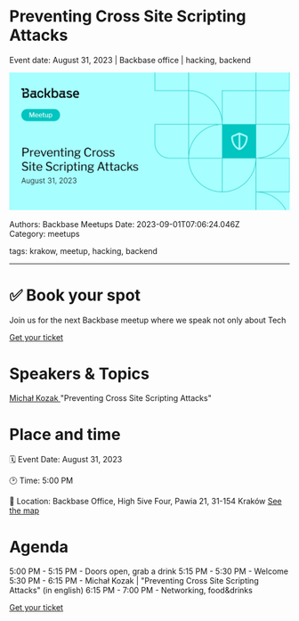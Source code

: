 # Preventing Cross Site Scripting Attacks

Event date: August 31, 2023 | Backbase office | hacking, backend

![](assets/placeholder.webp)

Authors: Backbase Meetups
Date: 2023-09-01T07:06:24.046Z  
Category: meetups

tags: krakow, meetup, hacking, backend
 
--- 

# ✅ Book your spot

Join us for the next Backbase meetup where we speak not only about Tech

[Get your ticket](https://www.meetup.com/backbase-meetups/)

# Speakers & Topics

[Michał Kozak ](https://www.linkedin.com/in/mkozak/)
"Preventing Cross Site Scripting Attacks"


# Place and time

🗓️ Event Date: August 31, 2023

🕑 Time: 5:00  PM

📍 Location: Backbase Office, High 5ive Four, Pawia 21, 31-154 Kraków
[See the map](https://maps.app.goo.gl/UWpwQ9zNaJBxPLEV9)

# Agenda

5:00 PM - 5:15 PM - Doors open, grab a drink
5:15 PM - 5:30 PM - Welcome
5:30 PM - 6:15 PM - Michał Kozak | "Preventing Cross Site Scripting Attacks" (in english)
6:15 PM - 7:00 PM - Networking, food&drinks

[Get your ticket](https://www.meetup.com/backbase-meetups/)

